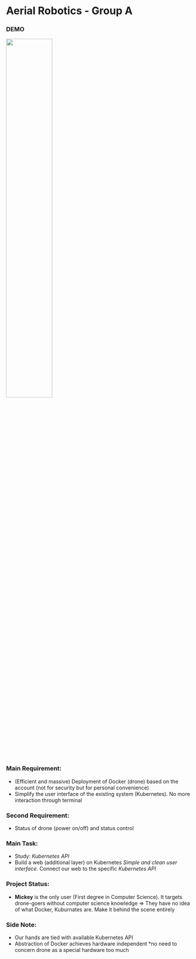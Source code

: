 # Aerial Robotics - Group A

### DEMO
<img src="https://github.com/ROWAN-W/SummerProject/blob/main/demo.png" width="50%">

### Main Requirement: 
* (Efficient and massive) Deployment of Docker (drone) based on the account (not for security but for personal convenience)
* Simplify the user interface of the existing system (Kubernetes). No more interaction through terminal 

### Second Requirement: 
* Status of drone (power on/off) and status control

### Main Task:
* Study: *Kubernetes API*
* Build a web (additional layer) on Kubernetes *Simple and clean user interface*. Connect our web to the specific *Kubernetes API*

### Project Status:
* **Mickey** is the only user (First degree in Computer Science). It targets drone-goers without computer science knowledge => They have no idea of what Docker, Kuburnates are. Make it behind the scene entirely

### Side Note:
* Our hands are tied with available Kubernetes API
* Abstraction of Docker achieves hardware independent *no need to concern drone as a special hardware too much
